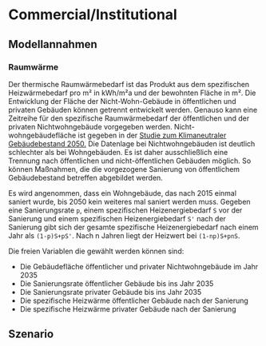 # Commercial/Institutional

## Modellannahmen

### Raumwärme
Der thermische Raumwärmebedarf ist das Produkt aus dem spezifischen Heizwärmebedarf pro m² in kWh/m²a und der
bewohnten Fläche in m². Die Entwicklung der Fläche der Nicht-Wohn-Gebäude in öffentlichen und privaten Gebäuden
können getrennt entwickelt werden. Genauso kann eine Zeitreihe für den spezifische Raumwärmebedarf der öffentlichen und 
der privaten Nichtwohngebäude vorgegeben werden. Nicht-wohngebäudefläche ist gegeben in der 
[Studie zum Klimaneutraler Gebäudebestand 2050.](https://www.umweltbundesamt.de/sites/default/files/medien/1410/publikationen/2017-11-06_climate-change_26-2017_klimaneutraler-gebaeudebestand-ii.pdf)
Die Datenlage bei Nichtwohngebäuden ist deutlich schlechter als bei Wohngebäuden. Es ist daher ausschließlich eine 
Trennung nach öffentlichen und nicht-öffentlichen Gebäuden möglich. So können Maßnahmen, die die vorgezogene Sanierung
von öffentlichem Gebäudebestand betreffen abgebildet werden.

Es wird angenommen, dass ein Wohngebäude, das nach 2015 einmal saniert wurde, bis 2050 kein weiteres mal 
saniert werden muss. Gegeben eine Sanierungsrate `p`, einem spezifischen Heizenergiebedarf `S` vor der Sanierung und 
einem spezifischen Heizenergiebedarf `S'` nach der Sanierung gibt sich der gesamte spezifische Heizenergiebedarf nach 
einem Jahr als `(1-p)S+pS'`. Nach n Jahren liegt der Heizwert bei `(1-np)S+pnS`. 

Die freien Variablen die gewählt werden können sind:
* Die Gebäudefläche öffentlicher und privater Nichtwohngebäude im Jahr 2035
* Die Sanierungsrate öffentlicher Gebäude bis ins Jahr 2035 
* Die Sanierungsrate privater Gebäude bis ins Jahr 2035
* Die spezifische Heizwärme öffentlicher Gebäude nach der Sanierung
* Die spezifische Heizwärme privater Gebäude nach der Sanierung

## Szenario
